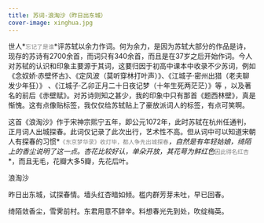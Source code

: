 ```yaml
---
title: 苏词-浪淘沙（昨日出东城）
cover-image: xinghua.jpg
---
```


世人*<small><font color="grey">忘记了是谁</font></small>*评苏轼以余力作词。何为余力，是因为苏轼大部分的作品是诗，现存的苏诗有2700余首，而词只有340余首，而且是在37岁之后开始作词。今人对苏轼的认识和印象主要源于其词，这要归因于初高中课本中收录不少苏词，例如《念奴娇·赤壁怀古》、《定风波（莫听穿林打叶声）》、《江城子·密州出猎（老夫聊发少年狂）》 、《江城子·乙卯正月二十日夜记梦（十年生死两茫茫）》等 ，以及著名的前后《赤壁赋》。对苏诗则知之甚少，我的印象中只有那首《题西林壁》，真是惭愧。这有点像贴标签，我仅仅给苏轼贴上了豪放派词人的标签，有点可笑啊。

这首《浪淘沙》作于宋神宗熙宁五年，即公元1072年，此时苏轼在杭州任通判，正月词人出城探春。此词仅记录了此次出行，艺术性不高。但从词中可以知道宋朝人有探春的习惯*<small><font color="grey">《东京梦华录》收灯毕，都人争先出城探春</font></small>*，自然是有年轻姑娘，绮陌上的香尘说明了这一点。杏花比较好认，单朵开放，其花萼为鲜红色*<small><font color="grey">因此得名红杏</font></small>*，而且无毛，花瓣大多5瓣，先花后叶。

浪淘沙

昨日出东城，试探春情。墙头红杏暗如倾。槛内群芳芽未吐，早已回春。

绮陌敛香尘，雪霁前村。东君用意不辞辛。料想春光先到处，吹绽梅英。

